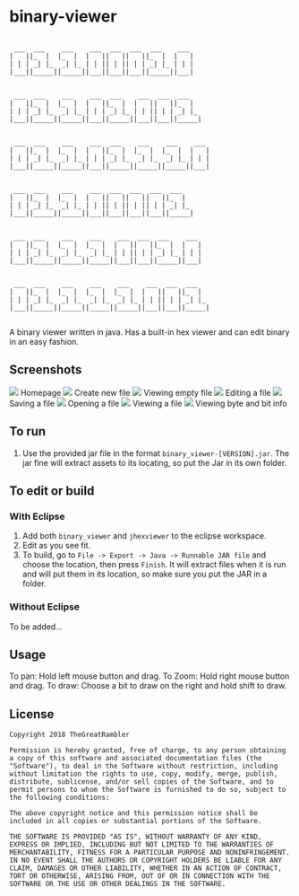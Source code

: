 # binary-viewer
```
                                                  
 ___  ___    ___    ___  ___  ___  ___    ___     
|   ||_  |  |_  |  |   ||   ||   ||_  |  |   |    
| | | _| |_  _| |_ | | || | || | | _| |_ | | |    
|___||_____||_____||___||___||___||_____||___|    
                                                  
                                                  
 ___  ___    ___    ___  ___    ___  ___  ___     
|   ||_  |  |_  |  |   ||_  |  |   ||   ||_  |    
| | | _| |_  _| |_ | | | _| |_ | | || | | _| |_   
|___||_____||_____||___||_____||___||___||_____|  
                                                  
                                                  
 ___  ___    ___    ___  ___    ___    ___    ___ 
|   ||_  |  |_  |  |   ||_  |  |_  |  |_  |  |   |
| | | _| |_  _| |_ | | | _| |_  _| |_  _| |_ | | |
|___||_____||_____||___||_____||_____||_____||___|
                                                  
                                                  
 ___  ___    ___    ___  ___  ___  ___  ___       
|   ||_  |  |_  |  |   ||   ||   ||   ||_  |      
| | | _| |_  _| |_ | | || | || | || | | _| |_     
|___||_____||_____||___||___||___||___||_____|    
                                                  
                                                  
 ___  ___    ___    ___    ___  ___  ___    ___   
|   ||_  |  |_  |  |_  |  |   ||   ||_  |  |   |  
| | | _| |_  _| |_  _| |_ | | || | | _| |_ | | |  
|___||_____||_____||_____||___||___||_____||___|  
                                                  
                                                  
 ___  ___    ___    ___    ___    ___  ___  ___   
|   ||_  |  |_  |  |_  |  |_  |  |   ||   ||_  |  
| | | _| |_  _| |_  _| |_  _| |_ | | || | | _| |_ 
|___||_____||_____||_____||_____||___||___||_____|
                                                  
```
A binary viewer written in java. Has a built-in hex viewer and can edit binary in an easy fashion.

## Screenshots

![](https://github.com/TheGreatRambler/binary-viewer/blob/master/screenshots/scrn1.PNG)
Homepage
![](https://github.com/TheGreatRambler/binary-viewer/blob/master/screenshots/scrn2.PNG)
Create new file
![](https://github.com/TheGreatRambler/binary-viewer/blob/master/screenshots/scrn3.PNG)
Viewing empty file
![](https://github.com/TheGreatRambler/binary-viewer/blob/master/screenshots/scrn4.PNG)
Editing a file
![](https://github.com/TheGreatRambler/binary-viewer/blob/master/screenshots/scrn5.PNG)
Saving a file
![](https://github.com/TheGreatRambler/binary-viewer/blob/master/screenshots/scrn6.PNG)
Opening a file
![](https://github.com/TheGreatRambler/binary-viewer/blob/master/screenshots/scrn7.PNG)
Viewing a file
![](https://github.com/TheGreatRambler/binary-viewer/blob/master/screenshots/scrn8.PNG)
Viewing byte and bit info

## To run
 1. Use the provided jar file in the format `binary_viewer-[VERSION].jar`. The jar fine will extract assets to its locating, so put the Jar in its own folder.

## To edit or build
### With Eclipse
 1. Add both `binary_viewer` and `jhexviewer` to the eclipse workspace.
 2. Edit as you see fit.
 3. To build, go to `File -> Export -> Java -> Runnable JAR file` and choose the location, then press `Finish`. It will extract files when it is run and will put them in its location, so make sure you put the JAR in a folder.
 
### Without Eclipse
To be added...

## Usage

To pan: Hold left mouse button and drag.
To Zoom: Hold right mouse button and drag.
To draw: Choose a bit to draw on the right and hold shift to draw.

## License
```
Copyright 2018 TheGreatRambler

Permission is hereby granted, free of charge, to any person obtaining a copy of this software and associated documentation files (the "Software"), to deal in the Software without restriction, including without limitation the rights to use, copy, modify, merge, publish, distribute, sublicense, and/or sell copies of the Software, and to permit persons to whom the Software is furnished to do so, subject to the following conditions:

The above copyright notice and this permission notice shall be included in all copies or substantial portions of the Software.

THE SOFTWARE IS PROVIDED "AS IS", WITHOUT WARRANTY OF ANY KIND, EXPRESS OR IMPLIED, INCLUDING BUT NOT LIMITED TO THE WARRANTIES OF MERCHANTABILITY, FITNESS FOR A PARTICULAR PURPOSE AND NONINFRINGEMENT. IN NO EVENT SHALL THE AUTHORS OR COPYRIGHT HOLDERS BE LIABLE FOR ANY CLAIM, DAMAGES OR OTHER LIABILITY, WHETHER IN AN ACTION OF CONTRACT, TORT OR OTHERWISE, ARISING FROM, OUT OF OR IN CONNECTION WITH THE SOFTWARE OR THE USE OR OTHER DEALINGS IN THE SOFTWARE.
```
